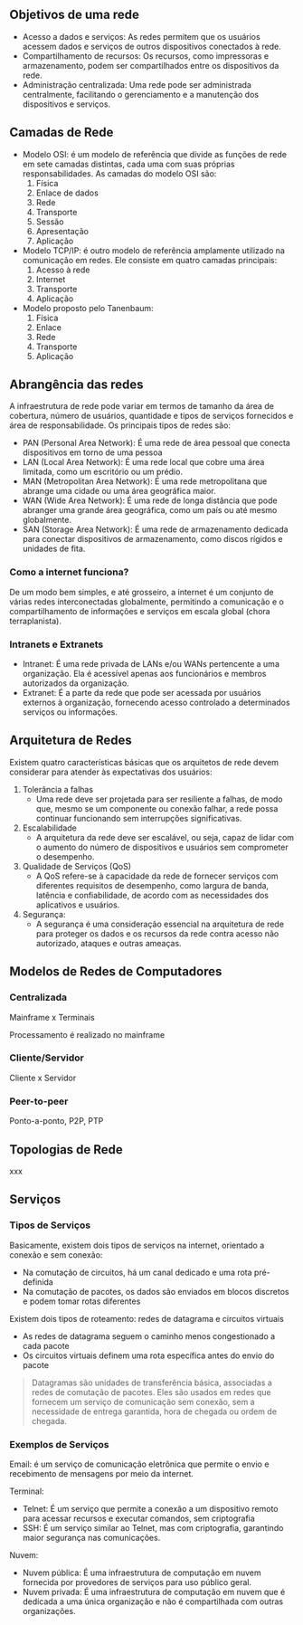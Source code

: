 ## Objetivos de uma rede

- Acesso a dados e serviços: As redes permitem que os usuários acessem dados e serviços de outros dispositivos conectados à rede.
- Compartilhamento de recursos: Os recursos, como impressoras e armazenamento, podem ser compartilhados entre os dispositivos da rede.
- Administração centralizada: Uma rede pode ser administrada centralmente, facilitando o gerenciamento e a manutenção dos dispositivos e serviços.

## Camadas de Rede

- Modelo OSI: é um modelo de referência que divide as funções de rede em sete camadas distintas, cada uma com suas próprias responsabilidades. As camadas do modelo OSI são:
    1. Física
    2. Enlace de dados
    3. Rede
    4. Transporte
    5. Sessão
    6. Apresentação
    7. Aplicação
- Modelo TCP/IP: é outro modelo de referência amplamente utilizado na comunicação em redes. Ele consiste em quatro camadas principais:
    1. Acesso à rede
    2. Internet
    3. Transporte
    4. Aplicação
- Modelo proposto pelo Tanenbaum:
    1. Física
    2. Enlace
    3. Rede
    4. Transporte
    5. Aplicação

## Abrangência das redes

A infraestrutura de rede pode variar em termos de tamanho da área de cobertura, número de usuários, quantidade e tipos de serviços fornecidos e área de responsabilidade. Os principais tipos de redes são:

- PAN (Personal Area Network): É uma rede de área pessoal que conecta dispositivos em torno de uma pessoa
- LAN (Local Area Network): É uma rede local que cobre uma área limitada, como um escritório ou um prédio.
- MAN (Metropolitan Area Network): É uma rede metropolitana que abrange uma cidade ou uma área geográfica maior.
- WAN (Wide Area Network): É uma rede de longa distância que pode abranger uma grande área geográfica, como um país ou até mesmo globalmente.
- SAN (Storage Area Network): É uma rede de armazenamento dedicada para conectar dispositivos de armazenamento, como discos rígidos e unidades de fita.

### Como a internet funciona?

De um modo bem simples, e até grosseiro, a internet é um conjunto de várias redes interconectadas globalmente, permitindo a comunicação e o compartilhamento de informações e serviços em escala global (chora terraplanista).

### Intranets e Extranets

- Intranet: É uma rede privada de LANs e/ou WANs pertencente a uma organização. Ela é acessível apenas aos funcionários e membros autorizados da organização.
- Extranet: É a parte da rede que pode ser acessada por usuários externos à organização, fornecendo acesso controlado a determinados serviços ou informações.

## Arquitetura de Redes

Existem quatro características básicas que os arquitetos de rede devem considerar para atender às expectativas dos usuários:

1. Tolerância a falhas
    - Uma rede deve ser projetada para ser resiliente a falhas, de modo que, mesmo se um componente ou conexão falhar, a rede possa continuar funcionando sem interrupções significativas.
2. Escalabilidade
    - A arquitetura da rede deve ser escalável, ou seja, capaz de lidar com o aumento do número de dispositivos e usuários sem comprometer o desempenho.
3. Qualidade de Serviços (QoS)
    - A QoS refere-se à capacidade da rede de fornecer serviços com diferentes requisitos de desempenho, como largura de banda, latência e confiabilidade, de acordo com as necessidades dos aplicativos e usuários.
4. Segurança:
    - A segurança é uma consideração essencial na arquitetura de rede para proteger os dados e os recursos da rede contra acesso não autorizado, ataques e outras ameaças.

## Modelos de Redes de Computadores

### Centralizada

Mainframe x Terminais

Processamento é realizado no mainframe

### Cliente/Servidor

Cliente x Servidor

### Peer-to-peer

Ponto-a-ponto, P2P, PTP

## Topologias de Rede

xxx

## Serviços

### Tipos de Serviços

Basicamente, existem dois tipos de serviços na internet, orientado a conexão e sem conexão:

- Na comutação de circuitos, há um canal dedicado e uma rota pré-definida
- Na comutação de pacotes, os dados são enviados em blocos discretos e podem tomar rotas diferentes

Existem dois tipos de roteamento: redes de datagrama e circuitos virtuais

- As redes de datagrama seguem o caminho menos congestionado a cada pacote
- Os circuitos virtuais definem uma rota específica antes do envio do pacote

> Datagramas são unidades de transferência básica, associadas a redes de comutação de pacotes. Eles são usados em redes que fornecem um serviço de comunicação sem conexão, sem a necessidade de entrega garantida, hora de chegada ou ordem de chegada.

### Exemplos de Serviços

Email: é um serviço de comunicação eletrônica que permite o envio e recebimento de mensagens por meio da internet.

Terminal:

- Telnet: É um serviço que permite a conexão a um dispositivo remoto para acessar recursos e executar comandos, sem criptografia
- SSH: É um serviço similar ao Telnet, mas com criptografia, garantindo maior segurança nas comunicações.

Nuvem:

- Nuvem pública: É uma infraestrutura de computação em nuvem fornecida por provedores de serviços para uso público geral.
- Nuvem privada: É uma infraestrutura de computação em nuvem que é dedicada a uma única organização e não é compartilhada com outras organizações.